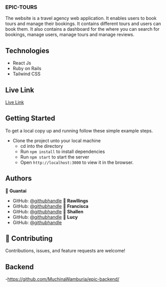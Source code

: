 
### EPIC-TOURS
The website is a travel agency web application. It enables users to book tours and manage their bookings. It contains different tours and users can book them. It also contains a dashboard for the where you can search for bookings, manage users, manage tours and manage reviews.
## Technologies
- React Js
- Ruby on Rails
- Tailwind CSS
## Live Link
[Live Link](https://epictours-frontend.vercel.app/)
## Getting Started
To get a local copy up and running follow these simple example steps.
 - Clone the project unto your local machine
    - cd into the directory
    - Run `npm install` to install dependencies
    - Run `npm start` to start the server
    - Open `http://localhost:3000` to view it in the browser.
## Authors
👤 **Guantai**
- GitHub: [@githubhandle](https://github.com/Guantai001)
👤 **Rawllings**
- GitHub: [@githubhandle](https://github.com/Rawllings)
👤 **Francisca**
- GitHub: [@githubhandle](https://github.com/Francieorwa)
👤 **Shallen**
- GitHub: [@githubhandle](https://github.com/shallen99)
👤 **Lucy**
- GitHub: [@githubhandle](https://github.com/muchinawamburia)
## 🤝 Contributing
Contributions, issues, and feature requests are welcome!
## Backend
-https://github.com/MuchinaWamburia/epic-backend/
